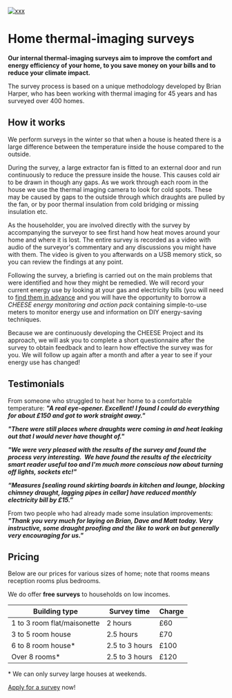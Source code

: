 
<div class="pull-right">
  <a href="javascript:void(0)" class="pop">
    <img src="{{'static/images/thermal13.jpg'|thumbnail('180x180')}}"
         alt="xxx">
  </a>
</div>

# Home thermal-imaging surveys

**Our internal thermal-imaging surveys aim to improve the comfort and energy
efficiency of your home, to you save money on your bills and to reduce your
climate impact.**

The survey process is based on a unique methodology developed by Brian Harper,
who has been working with thermal imaging for 45 years and has surveyed over
400 homes.

<!--The method involves heating the house to 10 degrees above ambient
temperature, reducing the indoor pressure and locating incoming cold draughts,
inadequate insulation, poor construction, etc.

The householder observes the survey and is informed of any energy-loss
problems as they are revealed. The survey is also filmed, capturing the
live thermal images and commentary from the surveyor, to provide to the
householder for future reference.-->

## How it works

We perform surveys in the winter so that when a house is heated there is a
large difference between the temperature inside the house compared to the
outside.

During the survey, a large extractor fan is fitted to an external door and run
continuously to reduce the pressure inside the house. This causes cold air to
be drawn in though any gaps. As we work through each room in the house we use
the thermal imaging camera to look for cold spots. These may be caused by gaps
to the outside through which draughts are pulled by the fan, or by poor thermal
insulation from cold bridging or missing insulation etc.

As the householder, you are involved directly with the survey by accompanying
the surveyor to see first hand how heat moves around your home and where it is
lost.  The entire survey is recorded as a video with audio of the surveyor's
commentary and any discussions you might have with them. The video is given to
you afterwards on a USB memory stick, so you can review the findings at any
point.

Following the survey, a briefing is carried out on the main problems that were
identified and how they might be remedied. We will record your current energy
use by looking at your gas and electricity bills (you will need to [find them
in advance](/pre-survey-info/#preparation) and you will have the opportunity to
borrow a *CHEESE energy monitoring and action pack* containing simple-to-use
meters to monitor energy use and information on DIY energy-saving techniques.

Because we are continuously developing the CHEESE Project and its approach, we
will ask you to complete a short questionnaire after the survey to obtain
feedback and to learn how effective the survey was for you. We will follow up
again after a month and after a year to see if your energy use has changed!

## Testimonials

From someone who struggled to heat her home to a comfortable temperature:
***"A real eye-opener. Excellent! I found I could do everything for
about £150 and got to work straight away."***

***"There were still places where draughts were coming in and heat
leaking out that I would never have thought of."***

***"We were very pleased with the results of the survey and found the process
very interesting.  We have found the results of the electricity smart reader
useful too and I'm much more conscious now about turning off lights, sockets
etc!"***

***“Measures [sealing round skirting boards in kitchen and lounge, blocking
chimney draught, lagging pipes in cellar] have reduced monthly electricity bill
by £15.”***

From two people who had already made some insulation improvements: ***"Thank
you very much for laying on Brian, Dave and Matt today. Very instructive, some
draught proofing and the like to work on but generally very encouraging for
us."***

<a name="pricing"></a>
## Pricing

Below are our prices for various sizes of home; note that rooms means
reception rooms plus bedrooms.

We do offer **free surveys** to households on low incomes.

<table class="table">
  <thead>
    <tr>
      <th>Building type</th>
      <th>Survey time</th>
      <th>Charge</th>
    </tr>
  </thead>
  <tbody>
    <tr>
      <td>1 to 3 room flat/maisonette</td>
      <td>2 hours</td>
      <td>&pound;60</td>
    </tr>
    <tr>
      <td>3 to 5 room house</td>
      <td>2.5 hours</td>
      <td>&pound;70</td>
    </tr>
    <tr>
      <td>6 to 8 room house*</td>
      <td>2.5 to 3 hours</td>
      <td>&pound;100</td>
    </tr>
    <tr>
      <td>Over 8 rooms*</td>
      <td>2.5 to 3 hours</td>
      <td>&pound;120</td>
    </tr>
  </tbody>
</table>

\* We can only survey large houses at weekends.

<div class="notice lead">
  <a href="/apply-for-a-survey">Apply for a survey</a> now!
</div>
